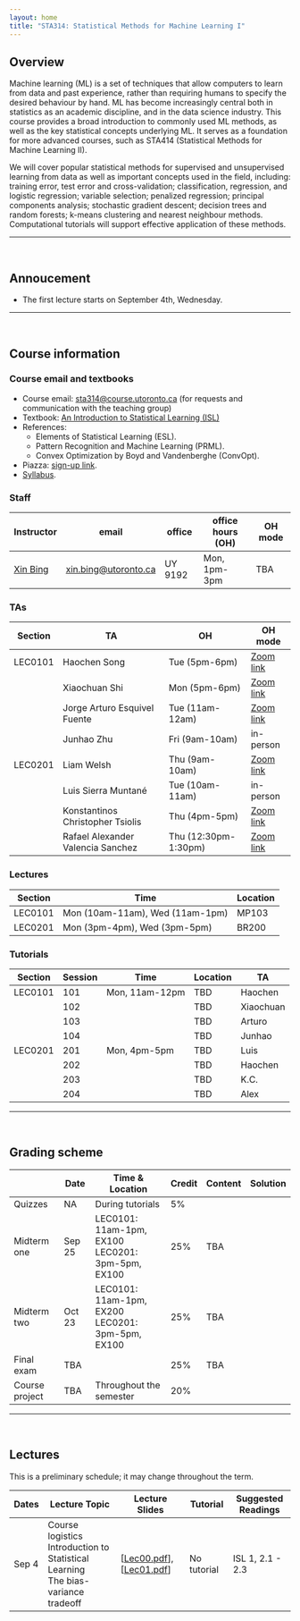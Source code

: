 ```yaml
---
layout: home
title: "STA314: Statistical Methods for Machine Learning I"
---
```


## Overview

Machine learning (ML) is a set of techniques that allow computers to learn from data and past experience, rather than requiring humans to specify the desired behaviour by hand. ML has become increasingly central both in statistics as an academic discipline, and in the data science industry. This course provides a broad introduction to commonly used ML methods, as well as the key statistical concepts underlying ML. It serves as a foundation for more advanced courses, such as STA414 (Statistical Methods for Machine Learning II).

We will cover popular statistical methods for supervised and unsupervised learning from data as well as important concepts used in the field, including: training error, test error and cross-validation; classification, regression, and logistic regression; variable selection; penalized regression; principal components analysis; stochastic gradient descent; decision trees and random forests; k-means clustering and nearest neighbour methods. Computational tutorials will support effective application of these methods.

---

<br />

## Annoucement

<!-- 
- Homework 4 solution is available below. 
- Homework 3 solution is available below. 
- The last tutorial will be on Dec 4th. 
- Homework 4 will be due on Nov 29th, 11:59pm. 
- Midterm will be Oct 25th. We will have makeup classes on Oct 23rd. 
- Homework 1 will be released at 11:59pm on Septmeber 20th via Crowdmark. -->
- The first lecture starts on September 4th, Wednesday.
  
---
<br />

## Course information

### Course email and textbooks

- Course email: [sta314@course.utoronto.ca](mailto:sta314@course.utoronto.ca) (for requests and communication with the teaching group)
- Textbook: [An Introduction to Statistical Learning (ISL)](https://www.statlearning.com) 
- References:
  - Elements of Statistical Learning (ESL).
  - Pattern Recognition and Machine Learning (PRML).
  - Convex Optimization by Boyd and Vandenberghe (ConvOpt).
- Piazza: [sign-up link](https://piazza.com/utoronto.ca/fall2024/sta314).
- [Syllabus](/lectures/syllabus.pdf).

### Staff

| Instructor | email |  office |  office hours (OH) |  OH mode | 
| --- | --- | --- |  --- | --- |
| [Xin Bing](https://www.statistics.utoronto.ca/people/directories/all-faculty/xin-bing) |  [xin.bing@utoronto.ca](mailto:xin.bing@utoronto.ca) | UY 9192 | Mon, 1pm-3pm  | TBA <!--[Zoom link](https://utoronto.zoom.us/j/89637295142)--> | 

### TAs

| Section | TA  | OH | OH mode |  
| --- | --- | --- | --- |  
| LEC0101 | Haochen Song | Tue (5pm-6pm) | [Zoom link](https://utoronto.zoom.us/j/81683760499) |  
|  | Xiaochuan Shi | Mon (5pm-6pm) | [Zoom link](https://utoronto.zoom.us/j/82036868816) |  
|  | Jorge Arturo Esquivel Fuente  | Tue (11am-12am) | [Zoom link](https://utoronto.zoom.us/j/84836574590) | 
|	 | Junhao Zhu |	Fri (9am-10am) | in-person |  
| LEC0201 | Liam Welsh	| Thu (9am-10am) |  [Zoom link](https://utoronto.zoom.us/j/82522806582)  |  
|	 | Luis Sierra Muntan&eacute; |  Tue (10am-11am)	 | in-person |  
|	 | Konstantinos Christopher Tsiolis   | Thu (4pm-5pm) |  [Zoom link](https://utoronto.zoom.us/j/88132149228) |  
|	 | Rafael Alexander Valencia Sanchez  | Thu (12:30pm-1:30pm)	| [Zoom link](https://utoronto.zoom.us/j/83303506489)  | 

### Lectures 

| Section	| Time	| Location | 
| --- | --- | --- |
| LEC0101	| Mon (10am-11am), Wed (11am-1pm) | MP103 |
| LEC0201	| Mon (3pm-4pm), Wed (3pm-5pm) | BR200 |

### Tutorials 

| Section | Session | Time | Location | TA | 
|--- | --- | --- | --- | --- |
| LEC0101 | 101 | Mon, 11am-12pm | TBD | Haochen  |
| | 102 |  |  TBD |  Xiaochuan |
| | 103 |  |   TBD  | Arturo |
| | 104 |  |  TBD | Junhao |
|LEC0201| 201 | Mon, 4pm-5pm | TBD | Luis |
| | 202 | |  TBD | Haochen |
| | 203 | | TBD | K.C. |
| | 204 | | TBD | Alex |
 
---

<br />


## Grading scheme

|  | Date | Time & Location |  Credit | Content | Solution |
|---|---|---|---|---| --- |
| Quizzes | NA | During tutorials | 5\% | | | 
| Midterm one | Sep 25 | LEC0101: 11am-1pm, EX100   <br> LEC0201: 3pm-5pm, EX100  | 25% | TBA |<!--[[sol-101.pdf](/hws/midterm/midterm-101-sol.pdf)] <br> [[sol-201.pdf](/hws/midterm/midterm-201-sol.pdf)]--> |
| Midterm two | Oct 23 | LEC0101: 11am-1pm, EX200    <br> LEC0201: 3pm-5pm, EX100  | 25% | TBA | <!--[[sol-101.pdf](/hws/midterm/midterm-101-sol.pdf)] <br> [[sol-201.pdf](/hws/midterm/midterm-201-sol.pdf)]--> |
| Final exam | TBA |  |   25% | TBA | |
| Course project | TBA | Throughout the semester | 20\% | | |

<!--| [Homework 3](/hws/hw3/hw3.pdf) | Nov 2, 12 AM | Nov 19, 11:59 PM | 10% | Lec06-08 | [[Q1-Q3.pdf](/hws/hw3/hw3_solution_Q1_Q3.pdf)],[[Q4-Q5.pdf](/hws/hw3/hw3_solution_Q4Q5.pdf)] |
| [Homework 4](/hws/hw4/hw4.pdf) | Nov 16, 12 AM | Nov 29, 11:59 PM  | 10% | Lec06-10 | [[sol-derivation](/hws/hw4/hw4_solution_derivation.pdf)], [[sol-coding](/hws/hw4/hw4_solution_coding.pdf)]  |-->

---

<br />


## Lectures 

This is a preliminary schedule; it may change throughout the term. 

| Dates	| Lecture Topic	| Lecture Slides | Tutorial	| Suggested Readings |
| --- | --- | --- | --- | --- |
| Sep 4 | Course logistics <br /> Introduction to Statistical Learning  <br /> The bias-variance tradeoff |  [[Lec00.pdf](/lectures/lec0.pdf)],[[Lec01.pdf](/lectures/lec1.pdf)]  | No tutorial |  ISL 1, 2.1 - 2.3   |

<!--
| Sep 9 (Mon) | Linear regression | [[Lec02.pdf](/lectures/lec02.pdf)] | Sep 9,   [[Notes](/tutorials/tut01.pdf)], [[R code](/tutorials/tut01.R)]   |  [[Linear algebra review](/tutorials/review_linear_algebra.pdf)] <br />  ISL 3.1, 3.2, 3.3, 3.6 |
| Sep 11 | Model selection under linear models, <br /> cross-validation | [[Lec03.pdf](/lectures/lec03.pdf)] | Sep 25, [[R code](/tutorials/tut02.R)] | ISL 5.1, 6.1.1,  6.1.2, 6.1.3 <br /> ESL 7.10 |
| Sep 16 (Mon) | Subset selection under linear models |  [[Lec04.pdf](/lectures/lec04.pdf)] | Oct 2, [[Rmd](/tutorials/TUT3.Rmd)] | ISL 6.1.1,  6.1.2 |
| Sep 18 | Regularized linear regression |  [[Lec05.pdf](/lectures/lec05.pdf)] | No tutorial, Thanksgiving <br /> [[OLS vs Ridge](/tutorials/tut03.pdf)] (optional reading) |  ISL 6.2, 6.4 <br /> ESL 7.10 |
| Sep 23 (Mon) | Move beyond linearity | [[Lec06.pdf](/lectures/lec06.pdf)] | [[Notes](/tutorials/tut03.pdf)], [[Extra notes](/tutorials/tut3_Note.pdf)] | ISL 7.1-7.4, 7.6, 7.7  |
| Sep 25 | Midterm one | | | | 
| Sep 30 (Mon) | Move beyond linearity | | | |
| Oct 2  | Introduction to classification <br />  Logistic regression |  [[Lec07.pdf](/lectures/lec07.pdf)] | Oct 30, [[Rmd](/tutorials/tut04.Rmd)]  | ISL 4.1-4.6 <br /> ESL 4.3, 4.4 |
| Oct 7 (Mon)  | Gradient descent|  [[Lec08.pdf](/lectures/lec08.pdf)]  | No tutorial | ISL 9.1-9.5 <br /> ESL 12.1, 12.2 <br /> PRML 4.1, 4.3 <br /> ConvOpt 2.1-2.3, 3.1, 3.2, 4.1, 4.2 <br /> [[Multivariate calculus](/tutorials/notes_on_multivariable_calculus.pdf)] |
| Oct 9  | Multi-class logistic regression, <br /> discriminant analysis | [[Lec09.pdf](/lectures/lec09.pdf)] | Nov 20, [[Rmd](/tutorials/TUT05.qmd)] |  ISL 4.3-4.6 <br /> ESL 5.1, 5.2 <br />  ConvOpt 2.5, 5.1, 5.2 |
| Oct 16 | Tree based approaches: decision tree | [[Lec10.pdf](/lectures/lec10.pdf)]  | No tutorial | ISL 8.1  <br /> ESL 9.2  |
| Oct 23 | Midterm two | | | |
| Nov 6  | Bootstrap, bagging, <br /> random forest, boosting |  [[Lec11.pdf](/lectures/lec11.pdf)]  |  Dec 4, [[Rmd](/tutorials/tut06.Rmd)] | ISL 5.2, 5.3.4, 8.2 <br /> ESL 7.11, 8.7, 10.1, 15 <br /> [[Notes on gradient boosting machine](/tutorials/gradient_boosting_machine.pdf)] |
| Nov 13 | | | | |
| Nov 20 | | | | |
| Nov 27 | Unsupervised learning: K-means clustering and PCA |  [[Lec12.pdf](/lectures/lec12.pdf)] | Class ends | ISL 10.1 - 10.3 <br /> ESL 14.3 <br /> PRML 9.1 | 
-->

